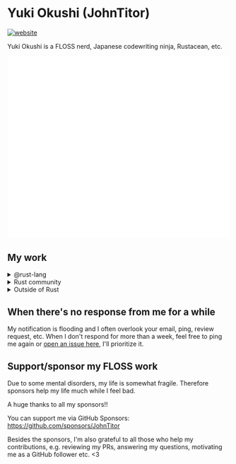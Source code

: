 # Yuki Okushi (JohnTitor)

[![website](https://img.shields.io/badge/Website-www.2k36.org-blue?style=flat-square)](https://www.2k36.org)

Yuki Okushi is a FLOSS nerd, Japanese codewriting ninja, Rustacean, etc.

![metrics](./github-metrics.svg)

## My work

<details><summary>@rust-lang</summary><div>

### Teams/WGs

- community team
  - helping l10n and events
- crates.io team
  - developing backend of <https://crates.io>
- lang-docs team
  - lead of that team, maintaining [the nomicon](https://doc.rust-lang.org/nomicon/) and [the reference](https://github.com/rust-lang/reference)
- library-contributors team
  - reviewing/contributing to library-related things on rust-lang/rust and others (mainly the [libc](https://github.com/rust-lang/libc) crate)
- diagnostics, prioritization, rustc-dev-guide, triage WGs
  - keeping [rustc-dev-guide](https://rustc-dev-guide.rust-lang.org) up-to-date, improving diagnostics, and triaging issues/PRs/regressions

### Related repositories

- [rust-lang/rust](https://github.com/rust-lang/rust)
  - sending/reviewing PRs, triaging issues, and making rollups regularly
- [rust-lang/libc](https://github.com/rust-lang/libc)
  - maintaining that crate as a core maintainer
- [rust-lang/rustc-dev-guide](https://github.com/rust-lang/rustc-dev-guide), [rust-lang/reference](https://github.com/rust-lang/reference), [rust-lang/nomicon](https://github.com/rust-lang/nomicon)
  - keeping them up-to-date

</div></details>

<details><summary>Rust community</summary><div>

### Actix

- core team, current lead
  - If you find me as a lead of Actix, please also check [@robjtede](https://github.com/robjtede)'s work, they're one of the core as well and doing great work, and more active than I currently :)

### notify-rs

- one of the active maintainers

### Writing an OS in Rust (ja)

- Helping Japanese translations of [Writing an OS in Rust](https://os.phil-opp.com/) as a translator/reviewer

### ...and so on and on!

In addition to the contributions listed here, I've made various other contributions to the Rust community.

</div></details>

<details><summary>Outside of Rust</summary><div>

- Node.js
  - i18n WG, working on i18n related things
    - Japanese proofreader of API-docs
  - moderation team member
- GNOME
  - GNOME foundation member
  - Helping Japanese translations
- LLVM
  - Committer
- Kubernetes
  - member, mainly contributing to docs and krew

</div></details>

## When there's no response from me for a while

My notification is flooding and I often overlook your email, ping, review request, etc.
When I don't respond for more than a week, feel free to ping me again or [open an issue here](https://github.com/JohnTitor/JohnTitor/issues), I'll prioritize it.

## Support/sponsor my FLOSS work

Due to some mental disorders, my life is somewhat fragile. Therefore sponsors help my life much while I feel bad.

A huge thanks to all my sponsors!!

You can support me via GitHub Sponsors: <https://github.com/sponsors/JohnTitor>

Besides the sponsors, I'm also grateful to all those who help my contributions, e.g. reviewing my PRs, answering my questions, motivating me as a GitHub follower etc. <3
